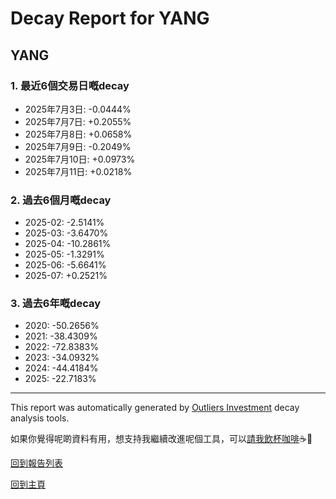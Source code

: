 # Decay Report for YANG

## YANG

### 1. 最近6個交易日嘅decay

- 2025年7月3日: -0.0444%
- 2025年7月7日: +0.2055%
- 2025年7月8日: +0.0658%
- 2025年7月9日: -0.2049%
- 2025年7月10日: +0.0973%
- 2025年7月11日: +0.0218%

### 2. 過去6個月嘅decay

- 2025-02: -2.5141%
- 2025-03: -3.6470%
- 2025-04: -10.2861%
- 2025-05: -1.3291%
- 2025-06: -5.6641%
- 2025-07: +0.2521%

### 3. 過去6年嘅decay

- 2020: -50.2656%
- 2021: -38.4309%
- 2022: -72.8383%
- 2023: -34.0932%
- 2024: -44.4184%
- 2025: -22.7183%

------------------------------
This report was automatically generated by [Outliers Investment](https://outliersecon.github.io/Outliers-Investment/) decay analysis tools.

如果你覺得呢啲資料有用，想支持我繼續改進呢個工具，可以[請我飲杯咖啡](https://buymeacoffee.com/outliersecon)☕🙏

[回到報告列表](https://outliersecon.github.io/Outliers-Investment/reports/reports_public)

[回到主頁](https://outliersecon.github.io/Outliers-Investment/)